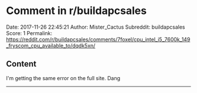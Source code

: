# Comment in r/buildapcsales

Date: 2017-11-26 22:45:21
Author: Mister_Cactus
Subreddit: buildapcsales
Score: 1
Permalink: https://reddit.com/r/buildapcsales/comments/7foxel/cpu_intel_i5_7600k_149_fryscom_cpu_available_to/dqdk5xn/

## Content

I'm getting the same error on the full site. Dang

---
